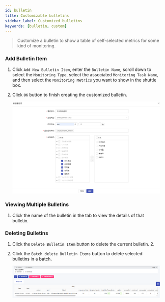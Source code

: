 ```yaml
---
id: bulletin
title: Customizable bulletins
sidebar_label: Customized bulletins
keywords: [bulletin, custom]
---
```


> Customize a bulletin to show a table of self-selected metrics for some kind of monitoring.

### Add Bulletin Item

1. Click `Add New Bulletin Item`, enter the `Bulletin Name`, scroll down to select the `Monitoring Type`, select the associated `Monitoring Task Name`, and then select the `Monitoring Metrics` you want to show in the shuttle box.

2. Click `OK` button to finish creating the customized bulletin.

    ![new-bulletin](/img/docs/help/bulletin-1.png)

### Viewing Multiple Bulletins

1. Click the name of the bulletin in the tab to view the details of that bulletin.

### Deleting Bulletins

1. Click the `Delete Bulletin Item` button to delete the current bulletin. 2.

2. Click the `Batch delete Bulletin Items` button to delete selected bulletins in a batch.

    ![bulletin](/img/docs/help/bulletin-2.png)
